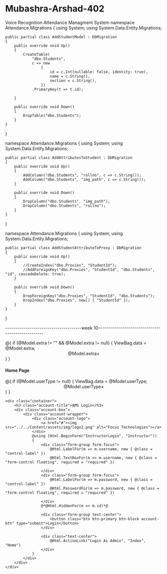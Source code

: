 # Mubashra-Arshad-402
Voice Recognition Attendance Managment System
namespace Attendance.Migrations
{
    using System;
    using System.Data.Entity.Migrations;
    
    public partial class AddStudentModel : DbMigration
    {
        public override void Up()
        {
            CreateTable(
                "dbo.Students",
                c => new
                    {
                        id = c.Int(nullable: false, identity: true),
                        name = c.String(),
                        section = c.String(),
                    })
                .PrimaryKey(t => t.id);
            
        }
        
        public override void Down()
        {
            DropTable("dbo.Students");
        }
    }
}


namespace Attendance.Migrations
{
    using System;
    using System.Data.Entity.Migrations;
    
    public partial class AddAttributesToStudent : DbMigration
    {
        public override void Up()
        {
            AddColumn("dbo.Students", "rollno", c => c.String());
            AddColumn("dbo.Students", "img_path", c => c.String());
        }
        
        public override void Down()
        {
            DropColumn("dbo.Students", "img_path");
            DropColumn("dbo.Students", "rollno");
        }
    }
}


namespace Attendance.Migrations
{
    using System;
    using System.Data.Entity.Migrations;
    
    public partial class AddStudentAttributeToProxy : DbMigration
    {
        public override void Up()
        {
            //CreateIndex("dbo.Proxies", "StudentId");
            //AddForeignKey("dbo.Proxies", "StudentId", "dbo.Students", "id", cascadeDelete: true);
        }
        
        public override void Down()
        {
            DropForeignKey("dbo.Proxies", "StudentId", "dbo.Students");
            DropIndex("dbo.Proxies", new[] { "StudentId" });
        }
    }
}

--------------------------------------week 10--------------------------------------------------

<div>
    @{
        if (@Model.extra != "" && @Model.extra != null)
        {
            ViewBag.data = @Model.extra;
            <center class="alert alert-info">@Model.extra<a class='close' data-dismiss='alert'>&times;</a></center>
        }
    }
    <div class="content container-fluid">
        <div class="row">
            <div class="col-sm-4 col-xs-3">
                <h4 class="page-title">Home Page</h4>
            </div>

<div class="account-page">
    @{
        if (@Model.userType != null)
        {
            ViewBag.data = @Model.userType;
            <center class="alert alert-info">@Model.userType<a class='close' data-dismiss='alert'>&times;</a></center>
        }
    }

    <div class="container">
        <h3 class="account-title">AMS Login</h3>
        <div class="account-box">
            <div class="account-wrapper">
                <div class="account-logo">
                    <a href="#"><img src="../../Content/assets/img/logo2.png" alt="Focus Technologies"></a>
                </div>
                @using (Html.BeginForm("InstructorLogin", "Instructor"))
                {
                    <div class="form-group form-focus">
                        @Html.LabelFor(m => m.username, new { @class = "control-label" })
                        @Html.TextBoxFor(m => m.username, new { @class = "form-control floating", required = "required" })

                    </div>
                    <div class="form-group form-focus">
                        @Html.LabelFor(m => m.password, new { @class = "control-label" })
                        @Html.PasswordFor(m => m.password, new { @class = "form-control floating", required = "required" })

                    </div>
                    @*@Html.HiddenFor(m => m.id)*@

                    <div class="form-group text-center">
                        <button class="btn btn-primary btn-block account-btn" type="submit">Login</button>
                    </div>

                    <div class="text-center">
                        @Html.ActionLink("Login As Admin", "Index", "Home")
                    </div>
                }
            </div>
        </div>
    </div>
</div>

